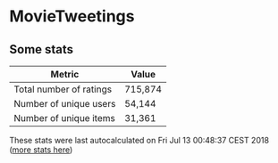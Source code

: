 # MovieTweetings
## Some stats

Metric | Value
--- | ---
Total number of ratings                 | 715,874
Number of unique users                  | 54,144
Number of unique items                  | 31,361
These stats were last autocalculated on Fri Jul 13 00:48:37 CEST 2018  ([more stats here](./stats.md))

